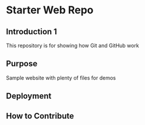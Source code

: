 # Starter Web Repo

## Introduction 1

This repository is for showing how Git and GitHub work

## Purpose

Sample website with plenty of files for demos

## Deployment

## How to Contribute
